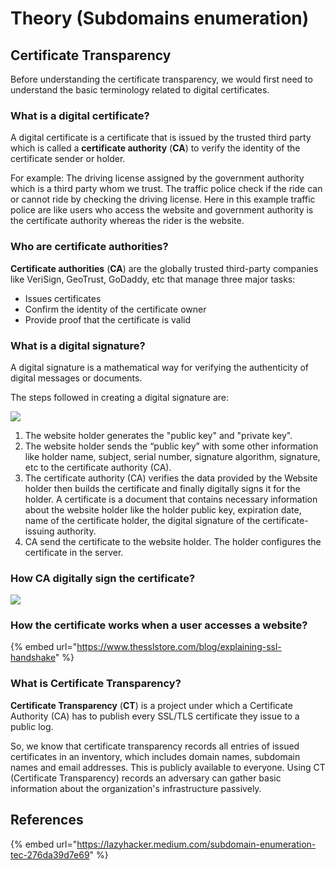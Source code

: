 # Theory (Subdomains enumeration)

## Certificate Transparency <a href="#9065" id="9065"></a>

Before understanding the certificate transparency, we would first need to understand the basic terminology related to digital certificates.

### What is a digital certificate?

A digital certificate is a certificate that is issued by the trusted third party which is called a **certificate authority** (**CA**) to verify the identity of the certificate sender or holder.

For example: The driving license assigned by the government authority which is a third party whom we trust. The traffic police check if the ride can or cannot ride by checking the driving license. Here in this example traffic police are like users who access the website and government authority is the certificate authority whereas the rider is the website.

### Who are certificate authorities?

**Certificate authorities** (**CA**) are the globally trusted third-party companies like VeriSign, GeoTrust, GoDaddy, etc that manage three major tasks:

* Issues certificates
* Confirm the identity of the certificate owner
* Provide proof that the certificate is valid

### What is a digital signature?

A digital signature is a mathematical way for verifying the authenticity of digital messages or documents.

The steps followed in creating a digital signature are:

![](../../../.gitbook/assets/steps\_creation\_digital\_signatures.png)

1. The website holder generates the "public key" and "private key".
2. The website holder sends the “public key” with some other information like holder name, subject, serial number, signature algorithm, signature, etc to the certificate authority (CA).
3. The certificate authority (CA) verifies the data provided by the Website holder then builds the certificate and finally digitally signs it for the holder. A certificate is a document that contains necessary information about the website holder like the holder public key, expiration date, name of the certificate holder, the digital signature of the certificate-issuing authority.
4. CA send the certificate to the website holder. The holder configures the certificate in the server.

### How CA digitally sign the certificate?

![](../../../.gitbook/assets/ca\_sign\_digital\_certificate.png)

### How the certificate works when a user accesses a website?

{% embed url="https://www.thesslstore.com/blog/explaining-ssl-handshake" %}

### What is Certificate Transparency?

**Certificate Transparency** (**CT**) is a project under which a Certificate Authority (CA) has to publish every SSL/TLS certificate they issue to a public log.

So, we know that certificate transparency records all entries of issued certificates in an inventory, which includes domain names, subdomain names and email addresses. This is publicly available to everyone. Using CT (Certificate Transparency) records an adversary can gather basic information about the organization's infrastructure passively.

## References

{% embed url="https://lazyhacker.medium.com/subdomain-enumeration-tec-276da39d7e69" %}
